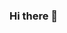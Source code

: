 ### Hi there 👋

<!--
**hattrickHL/hattrickHL** is a ✨ _special_ ✨ repository because its `README.md` (this file) appears on your GitHub profile.

Here are some ideas to get you started:

- 🔭 I am a Computer engineer and currently work at EY - Brazil. I'm mainly focused on Backend, from time to time I find myself messing around with Angular and javascript.
- 🌱 I'm currently learning... Database, Java programming language and Spring Boot framewokr, Angular, Typescript and also unit testing.
- 👯 I’m looking to collaborate on ...
- 🤔 I’m looking for help with ...
- 💬 Ask me about ...
- 📫 How to reach me: ... Contact me at: ✉️ hugolima.hl04@gmail.com - 📱 +55 (91) 98395-7614
- 😄 Pronouns: ...
- ⚡ Fun fact: ...
-->
